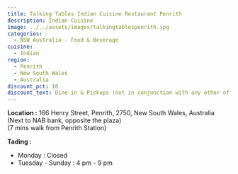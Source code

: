 ```yaml
---
title: Talking Tables Indian Cuisine Restaurant Penrith
description: Indian Cuisine
image: ../../assets/images/talkingtablespenrith.jpg
categories:
  - NSW Australia - Food & Beverage
cuisine:
  - Indian
region:
  - Penrith
  - New South Wales
  - Australia
discount_pct: 10
discount_text: Dine-in & Pickups (not in conjunction with any other offer)
---
```

**Location :** 166 Henry Street, Penrith, 2750, New South Wales, Australia\
(Next to NAB bank, opposite the plaza)\
(7 mins walk from Penrith Station)

**Tading :** 

* Monday : Closed
* Tuesday - Sunday : 4 pm - 9 pm
